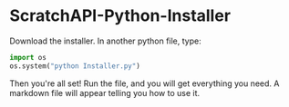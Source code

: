# ScratchAPI-Python-Installer

Download the installer. In another python file, type:
```python
import os
os.system("python Installer.py")
```
Then you're all set! Run the file, and you will get everything you need. A markdown file will appear telling you how to use it.
